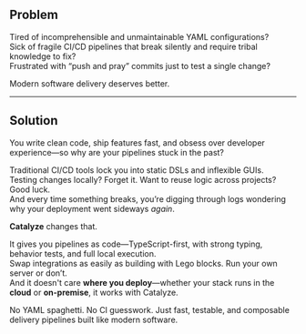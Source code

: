 ## Problem

Tired of incomprehensible and unmaintainable YAML configurations?  
Sick of fragile CI/CD pipelines that break silently and require tribal knowledge to fix?  
Frustrated with “push and pray” commits just to test a single change?

Modern software delivery deserves better.

---

## Solution

You write clean code, ship features fast, and obsess over developer experience—so why are your pipelines stuck in the past?

Traditional CI/CD tools lock you into static DSLs and inflexible GUIs.
<br/>
Testing changes locally? Forget it. Want to reuse logic across projects? Good luck.  
And every time something breaks, you’re digging through logs wondering why your deployment went sideways *again*.

**Catalyze** changes that.

It gives you pipelines as code—TypeScript-first, with strong typing, behavior tests, and full local execution.  
Swap integrations as easily as building with Lego blocks. Run your own server or don’t.  
And it doesn't care **where you deploy**—whether your stack runs in the **cloud** or **on-premise**, it works with Catalyze.

No YAML spaghetti. No CI guesswork. Just fast, testable, and composable delivery pipelines built like modern software.

